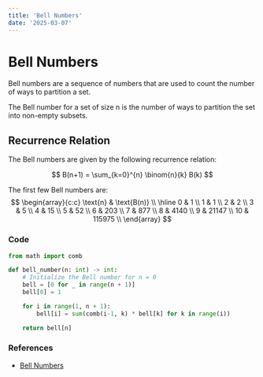 ```yaml
---
title: 'Bell Numbers'  
date: '2025-03-07'  
---
```


# Bell Numbers
Bell numbers are a sequence of numbers that are used to count the number of ways to partition a set.

The Bell number for a set of size n is the number of ways to partition the set into non-empty subsets.

## Recurrence Relation
The Bell numbers are given by the following recurrence relation:

$$
B(n+1) = \sum_{k=0}^{n} \binom{n}{k} B(k)
$$

The first few Bell numbers are:
$$
\begin{array}{c:c}
\text{n} & \text{B(n)} \\
\hline
0 & 1 \\
1 & 1 \\
2 & 2 \\
3 & 5 \\
4 & 15 \\
5 & 52 \\
6 & 203 \\
7 & 877 \\
8 & 4140 \\
9 & 21147 \\
10 & 115975 \\
\end{array}
$$


### Code

```python
from math import comb

def bell_number(n: int) -> int:
    # Initialize the Bell number for n = 0
    bell = [0 for _ in range(n + 1)]
    bell[0] = 1

    for i in range(1, n + 1):
        bell[i] = sum(comb(i-1, k) * bell[k] for k in range(i))

    return bell[n]
```

### References
- [Bell Numbers](https://en.wikipedia.org/wiki/Bell_number)